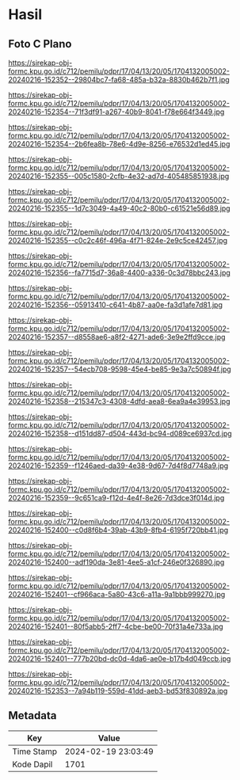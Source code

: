 # Hasil

## Foto C Plano

https://sirekap-obj-formc.kpu.go.id/c712/pemilu/pdpr/17/04/13/20/05/1704132005002-20240216-152352--29804bc7-fa68-485a-b32a-8830b462b7f1.jpg

https://sirekap-obj-formc.kpu.go.id/c712/pemilu/pdpr/17/04/13/20/05/1704132005002-20240216-152354--71f3df91-a267-40b9-8041-f78e664f3449.jpg

https://sirekap-obj-formc.kpu.go.id/c712/pemilu/pdpr/17/04/13/20/05/1704132005002-20240216-152354--2b6fea8b-78e6-4d9e-8256-e76532d1ed45.jpg

https://sirekap-obj-formc.kpu.go.id/c712/pemilu/pdpr/17/04/13/20/05/1704132005002-20240216-152355--005c1580-2cfb-4e32-ad7d-405485851938.jpg

https://sirekap-obj-formc.kpu.go.id/c712/pemilu/pdpr/17/04/13/20/05/1704132005002-20240216-152355--1d7c3049-4a49-40c2-80b0-c61521e56d89.jpg

https://sirekap-obj-formc.kpu.go.id/c712/pemilu/pdpr/17/04/13/20/05/1704132005002-20240216-152355--c0c2c46f-496a-4f71-824e-2e9c5ce42457.jpg

https://sirekap-obj-formc.kpu.go.id/c712/pemilu/pdpr/17/04/13/20/05/1704132005002-20240216-152356--fa7715d7-36a8-4400-a336-0c3d78bbc243.jpg

https://sirekap-obj-formc.kpu.go.id/c712/pemilu/pdpr/17/04/13/20/05/1704132005002-20240216-152356--05913410-c641-4b87-aa0e-fa3d1afe7d81.jpg

https://sirekap-obj-formc.kpu.go.id/c712/pemilu/pdpr/17/04/13/20/05/1704132005002-20240216-152357--d8558ae6-a8f2-4271-ade6-3e9e2ffd9cce.jpg

https://sirekap-obj-formc.kpu.go.id/c712/pemilu/pdpr/17/04/13/20/05/1704132005002-20240216-152357--54ecb708-9598-45e4-be85-9e3a7c50894f.jpg

https://sirekap-obj-formc.kpu.go.id/c712/pemilu/pdpr/17/04/13/20/05/1704132005002-20240216-152358--215347c3-4308-4dfd-aea8-6ea9a4e39953.jpg

https://sirekap-obj-formc.kpu.go.id/c712/pemilu/pdpr/17/04/13/20/05/1704132005002-20240216-152358--d151dd87-d504-443d-bc94-d089ce6937cd.jpg

https://sirekap-obj-formc.kpu.go.id/c712/pemilu/pdpr/17/04/13/20/05/1704132005002-20240216-152359--f1246aed-da39-4e38-9d67-7d4f8d7748a9.jpg

https://sirekap-obj-formc.kpu.go.id/c712/pemilu/pdpr/17/04/13/20/05/1704132005002-20240216-152359--9c651ca9-f12d-4e4f-8e26-7d3dce3f014d.jpg

https://sirekap-obj-formc.kpu.go.id/c712/pemilu/pdpr/17/04/13/20/05/1704132005002-20240216-152400--c0d8f6b4-39ab-43b9-8fb4-6195f720bb41.jpg

https://sirekap-obj-formc.kpu.go.id/c712/pemilu/pdpr/17/04/13/20/05/1704132005002-20240216-152400--adf190da-3e81-4ee5-a1cf-246e0f326890.jpg

https://sirekap-obj-formc.kpu.go.id/c712/pemilu/pdpr/17/04/13/20/05/1704132005002-20240216-152401--cf966aca-5a80-43c6-a11a-9a1bbb999270.jpg

https://sirekap-obj-formc.kpu.go.id/c712/pemilu/pdpr/17/04/13/20/05/1704132005002-20240216-152401--80f5abb5-2ff7-4cbe-be00-70f31a4e733a.jpg

https://sirekap-obj-formc.kpu.go.id/c712/pemilu/pdpr/17/04/13/20/05/1704132005002-20240216-152401--777b20bd-dc0d-4da6-ae0e-b17b4d049ccb.jpg

https://sirekap-obj-formc.kpu.go.id/c712/pemilu/pdpr/17/04/13/20/05/1704132005002-20240216-152353--7a94b119-559d-41dd-aeb3-bd53f830892a.jpg


## Metadata

| Key        | Value               |
| ---------- | ------------------- |
| Time Stamp | 2024-02-19 23:03:49 |
| Kode Dapil | 1701                |



